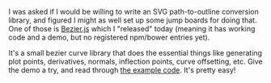 I was asked if I would be willing to write an SVG path-to-outline conversion library, and figured I might as well set up some jump boards for doing that. One of those is [Bezier.js](http://pomax.github.io/bezierjs) which I "released" today (meaning it has working code and a demo, but no registered npm/bower entries yet).

It's a small bezier curve library that does the essential things like generating plot points, derivatives, normals, inflection points, curve offsetting, etc. Give the demo a try, and read through [the example code](https://github.com/Pomax/bezierjs/blob/gh-pages/beziertest.js). It's pretty easy!